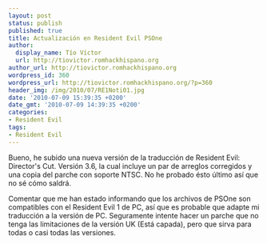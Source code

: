 ```yaml
---
layout: post
status: publish
published: true
title: Actualización en Resident Evil PSOne
author:
  display_name: Tío Víctor
  url: http://tiovictor.romhackhispano.org
author_url: http://tiovictor.romhackhispano.org
wordpress_id: 360
wordpress_url: http://tiovictor.romhackhispano.org/?p=360
header_img: /img/2010/07/RE1Noti01.jpg
date: '2010-07-09 15:39:35 +0200'
date_gmt: '2010-07-09 14:39:35 +0200'
categories:
- Resident Evil
tags:
- Resident Evil
---
```

Bueno, he subido una nueva versión de la traducción de Resident Evil: Director's Cut. Versión 3.6, la cual incluye un par de arreglos corregidos y una copia del parche con soporte NTSC. No he probado ésto último así que no sé cómo saldrá.

Comentar que me han estado informando que los archivos de PSOne son compatibles con el Resident Evil 1 de PC, así que es probable que adapte mi traducción a la versión de PC. Seguramente intente hacer un parche que no tenga las limitaciones de la versión UK (Está capada), pero que sirva para todas o casi todas las versiones.
